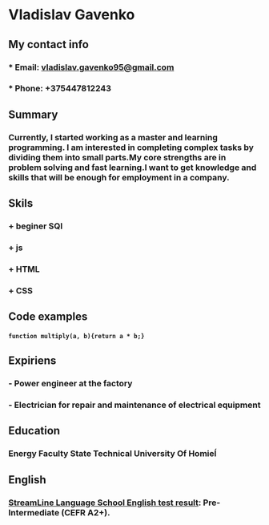 # Vladislav Gavenko

## My contact info
### * Email: vladislav.gavenko95@gmail.com 
### * Phone: +375447812243

## Summary 
### Currently, I started working as a master and learning programming. I am interested in completing complex tasks by dividing them into small parts.My core strengths are in problem solving and fast learning.I want to get knowledge and skills that will be enough for employment in a company.

## Skils
### + beginer SQl
### + js
### + HTML
### + CSS

## Code examples
#### ```function multiply(a, b){return a * b;}```

## Expiriens
### - Power engineer at the factory
### - Electrician for repair and maintenance of electrical equipment

## Education
### Energy Faculty **State Technical University Of Homieĺ**

## English 
### [StreamLine Language School English test result](https://access.epam.com/auth/realms/plusx/protocol/openid-connect/auth?client_id=RDPortal&response_type=code&redirect_uri=https%3a%2f%2ftraining.by%2fAuth%2fLoginCallback&scope=openid+profile+email&state=b2770f758088416fa56481e3a5346c60&nonce=a567b38845c04da78a6f2db33d316724&ui_locales=ru#!/Main/?lang=ru): Pre-Intermediate (CEFR A2+).